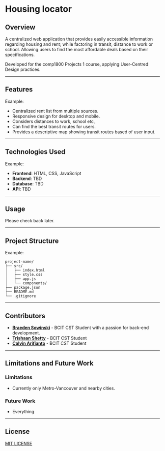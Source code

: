 
# Housing locator

## Overview

A centralized web application that provides easily accessible information regarding housing and rent; while factoring in transit, distance to work or school. 
Allowing users to find the most affordable deals based on their specifications.

Developed for the comp1800 Projects 1 course, applying User-Centred Design practices.

---

## Features

Example:
- Centralized rent list from multiple sources.
- Responsive design for desktop and mobile.
- Considers distances to work, school etc,
- Can find the best transit routes for users.
- Provides a descriptive map showing transit routes based of user input.

---

## Technologies Used

Example:
- **Frontend**: HTML, CSS, JavaScript
- **Backend**: TBD
- **Database**: TBD
- **API**: TBD

---

## Usage

Please check back later.
<!-- Example:
1. Open your browser and visit `http://localhost:3000`.
2. Enter the name of the city in the search bar and press enter.
3. View the weather information displayed on the screen. -->


---

## Project Structure

Example:
```
project-name/
├── src/
│   ├── index.html
│   ├── style.css
│   ├── app.js
│   └── components/
├── package.json
├── README.md
└── .gitignore
```

---

## Contributors
- **[Braeden Sowinski](https://github.com/SowinskiBraeden)** - BCIT CST Student with a passion for back-end development.
- **[Trishaan Shetty](https://github.com/Trishaancodes)** - BCIT CST Student
- **[Calvin Arifianto](https://github.com/EquivocalBlaze)** - BCIT CST Student
---

<!-- ## Acknowledgments -->


<!-- --- -->

## Limitations and Future Work
### Limitations

<!-- Example:
- Currently, the app only supports city-based weather searches.
- Limited to basic weather parameters like temperature, humidity, and conditions.
- The user interface can be further enhanced for accessibility. -->

- Currently only Metro-Vancouver and nearby cities.

### Future Work

<!-- Example: 
- Add support for location-based weather detection using GPS.
- Implement additional weather parameters like wind speed and UV index.
- Create a dark mode for better usability in low-light conditions.
- Integrate user accounts for saving favorite locations.
 -->

- Everything

---

## License

[MIT LICENSE](/LICENSE)
